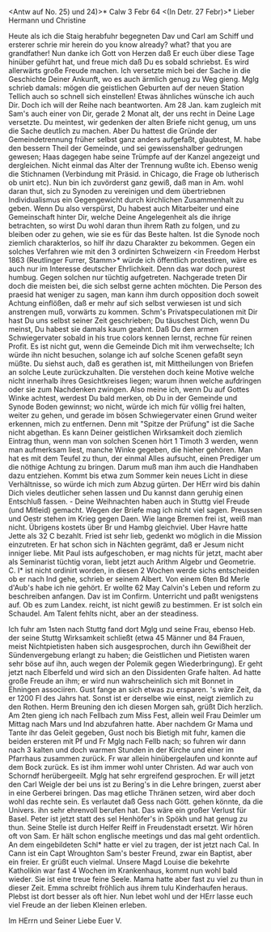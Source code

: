 <Antw auf No. 25) und 24)>* Calw 3 Febr 64
 <(In Detr. 27 Febr)>*
Lieber Hermann und Christine

Heute als ich die Staig herabfuhr begegneten Dav und Carl am Schiff und ersterer schrie mir herein do you know already? what? that you are grandfather! Nun danke ich Gott von Herzen daß Er euch über diese Tage hinüber geführt hat, und freue mich daß Du es sobald schriebst. Es wird allerwärts große Freude machen. Ich versetzte mich bei der Sache in die Geschichte Deiner Ankunft, wo es auch ärmlich genug zu Weg gieng. Mglg schrieb damals: mögen die geistlichen Geburten auf der neuen Station Tellich auch so schnell sich einstellen! Etwas ähnliches wünsche ich auch Dir. 
Doch ich will der Reihe nach beantworten. Am 28 Jan. kam zugleich mit Sam's auch einer von Dir, gerade 2 Monat alt, der uns recht in Deine Lage versetzte. Du meintest, wir gedenken der alten Briefe nicht genug, um uns die Sache deutlich zu machen. Aber Du hattest die Gründe der Gemeindetrennung früher selbst ganz anders aufgefaßt, glaubtest, M. habe den bessern Theil der Gemeinde, und sei gewissenshalber gedrungen gewesen; Haas dagegen habe seine Trümpfe auf der Kanzel angezeigt und dergleichen. Nicht einmal das Alter der Trennung wußte ich. Ebenso wenig die Stichnamen (Verbindung mit Präsid. in Chicago, die Frage ob lutherisch ob unirt etc). Nun bin ich zuvörderst ganz gewiß, daß man in Am. wohl daran thut, sich zu Synoden zu vereinigen und dem übertriebnen Individualismus ein Gegengewicht durch kirchlichen Zusammenhalt zu geben. Wenn Du also verspürst, Du habest auch Mitarbeiter und eine Gemeinschaft hinter Dir, welche Deine Angelegenheit als die ihrige betrachten, so wirst Du wohl daran thun ihrem Rath zu folgen, und zu bleiben oder zu gehen, wie sie es für das Beste halten. Ist die Synode noch ziemlich charakterlos, so hilf ihr dazu Charakter zu bekommen. Gegen ein solches Verfahren wie mit den 3 ordinirten Schweizern <in Freedom Herbst 1863 (Reutlinger Furrer, Stamm>* würde ich öffentlich protestiren, wäre es auch nur im Interesse deutscher Ehrlichkeit. Denn das war doch purest humbug. Gegen solchen nur tüchtig aufgetreten. Nachgerade treten Dir doch die meisten bei, die sich selbst gerne achten möchten. Die Person des praesid hat weniger zu sagen, man kann ihm durch opposition doch soweit Achtung einflößen, daß er mehr auf sich selbst verwiesen ist und sich anstrengen muß, vorwärts zu kommen. Schm's Privatspeculationen mit Dir hast Du uns selbst seiner Zeit geschrieben; Du täuschest Dich, wenn Du meinst, Du habest sie damals kaum geahnt. Daß Du den armen Schwiegervater sobald in his true colors kennen lernst, rechne für reinen Profit. Es ist nicht gut, wenn die Gemeinde Dich mit ihm verwechselte; Ich würde ihn nicht besuchen, solange ich auf solche Scenen gefaßt seyn müßte. Du siehst auch, daß es gerathen ist, mit Mittheilungen von Briefen an solche Leute zurückzuhalten. Die verstehen doch keine Motive welche nicht innerhalb ihres Gesichtkreises liegen; warum ihnen welche aufdringen oder sie zum Nachdenken zwingen. Also meine ich, wenn Du auf Gottes Winke achtest, werdest Du bald merken, ob Du in der Gemeinde und Synode Boden gewinnst; wo nicht, würde ich mich für völlig frei halten, weiter zu gehen, und gerade im bösen Schwiegervater einen Grund weiter erkennen, mich zu entfernen. Denn mit "Spitze der Prüfung" ist die Sache nicht abgethan. Es kann Deiner geistlichen Wirksamkeit doch ziemlich Eintrag thun, wenn man von solchen Scenen hört 1 Timoth 3 werden, wenn man aufmerksam liest, manche Winke gegeben, die hieher gehören. Man hat es mit dem Teufel zu thun, der einmal Alles aufsucht, einen Prediger um die nöthige Achtung zu bringen. Darum muß man ihm auch die Handhaben dazu entziehen. Kommt bis etwa zum Sommer kein neues Licht in diese Verhältnisse, so würde ich mich zum Abzug gürten. Der HErr wird bis dahin Dich vieles deutlicher sehen lassen und Du kannst dann geruhig einen Entschluß fassen. - Deine Weihnachten haben auch in Stuttg viel Freude (und Mitleid) gemacht. Wegen der Briefe mag ich nicht viel sagen. Preussen und Oestr stehen im Krieg gegen Daen. Wie lange Bremen frei ist, weiß man nicht. Übrigens kostets über Br und Hambg gleichviel. Uber Havre hatte Jette als 32 C bezahlt. Fried ist sehr lieb, gedenkt wo möglich in die Mission einzutreten. Er hat schon sich in Nächten gegrämt, daß er Jesum nicht inniger liebe. Mit Paul ists aufgeschoben, er mag nichts für jetzt, macht aber als Seminarist tüchtig voran, liebt jetzt auch Arithm Algebr und Geometrie. C. I<senberg>* ist nicht ordinirt worden, in diesen 2 Wochen werde sichs entscheiden ob er nach Ind gehe, schrieb er seinem Albert. Von einem 6ten Bd Merle d'Aub's habe ich nie gehört. Er wollte 62 May Calvin's Leben und reform zu beschreiben anfangen. Dav ist im Confirm. Unterricht und paßt wenigstens auf. Ob es zum Landex. reicht, ist nicht gewiß zu bestimmen. Er ist solch ein Schaudel. Am Talent fehlts nicht, aber an der steadiness.

Ich fuhr am 1sten nach Stuttg fand dort Mglg und seine Frau, ebenso Heb. der seine Stuttg Wirksamkeit schließt (etwa 45 Männer und 84 Frauen, meist Nichtpietisten haben sich ausgesprochen, durch ihn Gewißheit der Sündenvergebung erlangt zu haben; die Geistlichen und Pietisten waren sehr böse auf ihn, auch wegen der Polemik gegen Wiederbringung). Er geht jetzt nach Elberfeld und wird sich an den Dissidenten Grafe halten. Ad hatte große Freude an ihm; er wird nun wahrscheinlich sich mit Bonnet in Ehningen associiren. Gust fange an sich etwas zu ersparen. 's wäre Zeit, da er 1200 Fl des Jahrs hat. Sonst ist er derselbe wie einst, neigt ziemlich zu den Rothen. Herm Breuning den ich diesen Morgen sah, grüßt Dich herzlich. 
Am 2ten gieng ich nach Fellbach zum Miss Fest, allein weil Frau Deimler um Mittag nach Mars und Ind abzufahren hatte. Aber nachdem Gr Mama und Tante ihr das Geleit gegeben, Gust noch bis Bietigh mit fuhr, kamen die beiden ersteren mit Pf und Fr Mglg nach Fellb nach; so fuhren wir dann nach 3 kalten und doch warmen Stunden in der Kirche und einer im Pfarrhaus zusammen zurück. Fr war allein hinübergelaufen und konnte auf dem Bock zurück. Es ist ihm immer wohl unter Christen. Ad war auch von Schorndf herübergeeilt. Mglg hat sehr ergreifend gesprochen. Er will jetzt den Carl Weigle der bei uns ist zu Bering's in die Lehre bringen, zuerst aber in eine Gerberei bringen. Das mag etliche Thränen setzen, wird aber doch wohl das rechte sein. Es verlautet daß Gess nach Gött. gehen könnte, da die Univers. ihn sehr ehrenvoll berufen hat. Das wäre ein großer Verlust für Basel. Peter ist jetzt statt des sel Henhöfer's in Spökh und hat genug zu thun. Seine Stelle ist durch Helfer Reiff in Freudenstadt ersetzt. Wir hören oft von Sam. Er hält schon englische meetings und das mal geht ordentlich. An dem eingebildeten Schl<unk>* hatte er viel zu tragen, der ist jetzt nach Cal. In Cann ist ein Capt Wroughton Sam's bester Freund, zwar ein Baptist, aber ein freier. Er grüßt euch vielmal. Unsere Magd Louise die bekehrte Katholikin war fast 4 Wochen im Krankenhaus, kommt nun wohl bald wieder. Sie ist eine treue feine Seele. Mama hatte aber fast zu viel zu thun in dieser Zeit. Emma schreibt fröhlich aus ihrem tulu Kinderhaufen heraus. Plebst ist dort besser als oft hier. Nun lebet wohl und der HErr lasse euch viel Freude an der lieben Kleinen erleben.

 Im HErrn und Seiner Liebe
 Euer V.

